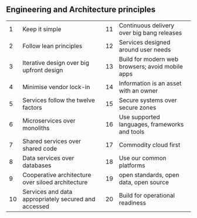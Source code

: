 
## Engineering and Architecture principles

|   |    |   |   |
|---|---|---|---|
|1|Keep it simple|11|Continuous delivery over big bang releases
|2|Follow lean principles|12|Services designed around user needs
|3|Iterative design over big upfront design|13|Build for modern web browsers; avoid mobile apps
|4|Minimise vendor lock-in|14|Information is an asset with an owner
|5|Services follow the twelve factors|15|Secure systems over secure zones
|6|Microservices over monoliths|16|Use supported languages, frameworks and tools
|7|Shared services over shared code|17|Commodity cloud first
|8|Data services over databases|18|Use our common platforms
|9|Cooperative architecture over siloed architecture|19|open standards, open data, open source
|10|Services and data appropriately secured and accessed|20|Build for operational readiness



